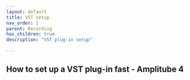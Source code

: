 ```yaml
---
layout: default
title: VST setup
nav_order: 1
parent: Recording
has_children: true
description: "VST plug-in setup"

---
```


## **How to set up a VST plug-in fast - Amplitube 4**